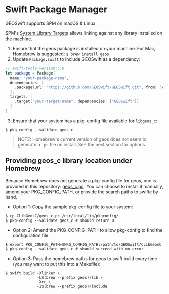 # Swift Package Manager

GEOSwift supports SPM on macOS & Linux.

SPM's [System Library Targets](https://github.com/apple/swift-evolution/blob/master/proposals/0208-package-manager-system-library-targets.md) allows linking against any library installed on the machine.

1. Ensure that the geos package is installed on your machine. For Mac, Homebrew is suggested: `$ brew install geos`
2. Update `Package.swift` to include GEOSwift as a dependency:

```swift
// swift-tools-version:5.0
let package = Package(
  name: "your-package-name",
  dependencies: [
    .package(url: "https://github.com/GEOSwift/GEOSwift.git", from: "x.x.x") // Recommend latest release version, e.g. "5.0.0"
  ],
  targets: [
    .target("your-target-name", dependencies: ["GEOSwift"])
  ]
)
```

3.  Ensure that your system has a pkg-config file available for `libgeos_c`:
```
$ pkg-config --validate geos_c
```
> NOTE: Homebrew's current version of geos does not seem to generate a `.pc` file on install.  See the next section for options.

## Providing geos_c library location under Homebrew

Because Homebrew does not generate a pkg-config file for geos, one is provided in this repository: [geos_c.pc](CLibGeosC/geos_c.pc).  You can choose to install it manually, amend your PKG_CONFIG_PATH, or provide the search paths to swiftc by hand.

* Option 1: Copy the sample pkg-config file to your system:
```
$ cp CLibGeosC/geos_c.pc /usr/local/lib/pkgconfig/
$ pkg-config --validate geos_c # should return 0
```

* Option 2: Amend the PKG_CONFIG_PATH to allow pkg-config to find the configuration file:
```
$ export PKG_CONFIG_PATH=$PKG_CONFIG_PATH:/path/to/GEOSwift/CLibGeosC
$ pkg-config --validate geos_c # should succeed with no error
```

* Option 3: Pass the homebrew paths for geos to swift build every time (you may want to put this into a Makefile):
```
$ swift build -Xlinker \
              -L$(brew --prefix geos)/lib \
              -Xcc \
              -I$(brew --prefix geos)/include
```
